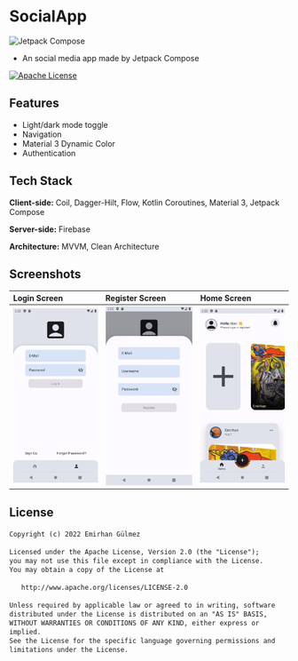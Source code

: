 # SocialApp
![Jetpack Compose](https://cdn.fs.teachablecdn.com/66M5Z3DbSYSEXIe2m0ZF)
- An social media app made by Jetpack Compose


[![Apache License](https://img.shields.io/badge/License-Apache-blue.svg)](https://github.com/emirhangulmez/SocialApp#license)

## Features

- Light/dark mode toggle
- Navigation
- Material 3 Dynamic Color
- Authentication

## Tech Stack
**Client-side:** Coil, Dagger-Hilt, 
Flow, Kotlin Coroutines, Material 3, Jetpack Compose

**Server-side:** Firebase

**Architecture:** MVVM, Clean Architecture




## Screenshots

| Login Screen | Register Screen | Home Screen |
| :-------- | :------- | :------- |
| <img src="https://github.com/emirhangulmez/media/blob/main/SocialApp/Login.png?raw=true" width="250"/> | <img src="https://github.com/emirhangulmez/media/blob/main/SocialApp/Register.png" width="250"/> | <img src="https://github.com/emirhangulmez/media/blob/main/SocialApp/Home.png" width="250"/> |


## License

```
Copyright (c) 2022 Emirhan Gülmez

Licensed under the Apache License, Version 2.0 (the "License");
you may not use this file except in compliance with the License.
You may obtain a copy of the License at

   http://www.apache.org/licenses/LICENSE-2.0

Unless required by applicable law or agreed to in writing, software
distributed under the License is distributed on an "AS IS" BASIS,
WITHOUT WARRANTIES OR CONDITIONS OF ANY KIND, either express or implied.
See the License for the specific language governing permissions and
limitations under the License.
```

